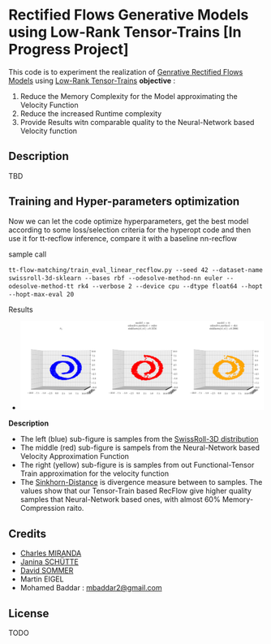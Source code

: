 # Rectified Flows Generative Models using Low-Rank Tensor-Trains [In Progress Project]
This code is to experiment the realization of  [Genrative Rectified Flows Models](https://arxiv.org/abs/2209.03003) using [Low-Rank Tensor-Trains](https://epubs.siam.org/doi/10.1137/090752286)
__objective__ :
1. Reduce the Memory Complexity for the Model approximating the Velocity Function
2. Reduce the increased Runtime complexity 
3. Provide Results witn comparable quality to the Neural-Network based Velocity function

## Description

TBD


## Training and Hyper-parameters optimization
Now we can let the code optimize hyperparameters, get the best model 
according to some loss/selection criteria for the hyperopt code and then use it for
tt-recflow inference, compare it with a baseline nn-recflow

sample call
```
tt-flow-matching/train_eval_linear_recflow.py --seed 42 --dataset-name swissroll-3d-sklearn --bases rbf --odesolve-method-nn euler --odesolve-method-tt rk4 --verbose 2 --device cpu --dtype float64 --hopt --hopt-max-eval 20 
```
Results
* ![Generated Swissroll-3D image](https://github.com/mbaddar1/ttrecflow/blob/main/results/swissroll-3d-sklearn/generated_recflow_nn_tt_rank_4_tt_als_rbf_l_0.53_m_36_reg_coeff_6.921959e-02_dtype_torch.float64_device_cpu_hopt_True_max_evals_20_run_timestamp_2024-10-21T18%3A27%3A10.690891.png)

__Description__
* The left (blue) sub-figure is samples from the [SwissRoll-3D distribution](https://scikit-learn.org/1.5/modules/generated/sklearn.datasets.make_swiss_roll.html)
* The middle (red) sub-figure is sampels from the Neural-Network based Velocity Approximation Function
* The right (yellow) sub-figure is is samples from out Functional-Tensor Train approximation for the velocity function
* The [Sinkhorn-Distance](https://proceedings.neurips.cc/paper_files/paper/2013/file/af21d0c97db2e27e13572cbf59eb343d-Paper.pdf) is divergence measure between to samples. The values show that our Tensor-Train based RecFlow give higher quality samples that Neural-Network based ones, with almost 60% Memory-Compression raito.

## Credits

- [Charles MIRANDA](https://github.com/chmda)
- [Janina SCHÜTTE](https://github.com/janinaschutte)
- [David SOMMER](https://github.com/dvdsmr)
- Martin EIGEL
- Mohamed Baddar : mbaddar2@gmail.com

## License

TODO
